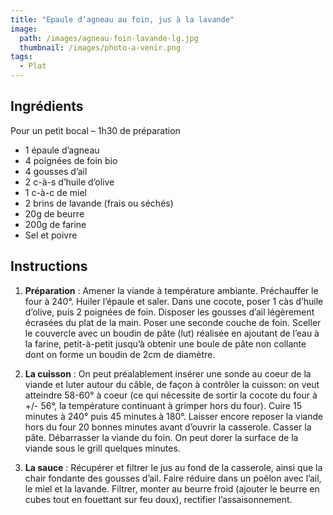 ```yaml
---
title: "Epaule d’agneau au foin, jus à la lavande"
image: 
  path: /images/agneau-foin-lavande-lg.jpg
  thumbnail: /images/photo-a-venir.png
tags:
  - Plat
---
```


## Ingrédients

Pour un petit bocal – 1h30 de préparation

* 1 épaule d’agneau
* 4 poignées de foin bio
* 4 gousses d’ail
* 2 c-à-s d’huile d’olive
* 1 c-à-c de miel
* 2 brins de lavande (frais ou séchés)
* 20g de beurre
* 200g de farine
* Sel et poivre
	
## Instructions

1. **Préparation** : Amener la viande à température ambiante. Préchauffer le four à 240°. Huiler l’épaule et saler. Dans une cocote, poser 1 càs d’huile d’olive, puis 2 poignées de foin. Disposer les gousses d’ail légèrement écrasées du plat de la main. Poser une seconde couche de foin. Sceller le couvercle avec un boudin de pâte (lut) réalisée en ajoutant de l’eau à la farine, petit-à-petit jusqu’à obtenir une boule de pâte non collante dont on forme un boudin de 2cm de diamètre.

2. **La cuisson** : On peut préalablement insérer une sonde au coeur de la viande et luter autour du câble, de façon à contrôler la cuisson: on veut atteindre 58-60° à coeur (ce qui nécessite de sortir la cocote du four à +/- 56°, la température continuant à grimper hors du four). Cuire 15 minutes à 240° puis 45 minutes à 180°. Laisser encore reposer la viande hors du four 20 bonnes minutes avant d’ouvrir la casserole. Casser la pâte. Débarrasser la viande du foin. On peut dorer la surface de la viande sous le grill quelques minutes.

3. **La sauce** : Récupérer et filtrer le jus au fond de la casserole, ainsi que la chair fondante des gousses d’ail. Faire réduire dans un poêlon avec l’ail, le miel et la lavande. Filtrer, monter au beurre froid (ajouter le beurre en cubes tout en fouettant sur feu doux), rectifier l’assaisonnement.